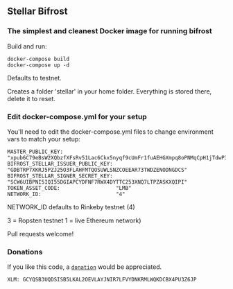  ## Stellar Bifrost  

### The simplest and cleanest Docker image for running bifrost

Build and run:
```
docker-compose build
docker-compose up -d
```

Defaults to testnet.

Creates a folder 'stellar' in your home folder.  Everything is stored there, delete it to reset.

### Edit docker-compose.yml for your setup

You'll need to edit the docker-compose.yml files to change environment vars to match your setup:

```
MASTER_PUBLIC_KEY:                 "xpub6C79eBsW2XQbzfXFsRv51Lac6Ckx5nyqf9cUmFr1fuAEHGXmpq8oPNMqCpH1jTdwP3s5SD644R8KK4cVytk9Jxcxcb7JsfNxcGNRbG5q4pq"
BIFROST_STELLAR_ISSUER_PUBLIC_KEY: "GDBTRP7XKRJ5PZJ25O3FLAHFMTQOSUWLSNZCOEEAR73TWDZENODNGDCS"
BIFROST_STELLAR_SIGNER_SECRET_KEY: "SCW6UIBPNI5IQI55DGIAPCYDFNF7RWX4DYTTC253XNQ7LTPZASKXQIPI"
TOKEN_ASSET_CODE:                  "LMB"
NETWORK_ID:                        "4"
```

NETWORK_ID defaults to Rinkeby testnet (4)

3 = Ropsten testnet
1 = live Ethereum network)

Pull requests welcome!

### Donations
If you like this code, a [`donation`](https://stellarkit.io/#/donate) would be appreciated.

```
XLM: GCYQSB3UQDSISB5LKAL2OEVLAYJNIR7LFVYDNKRMLWQKDCBX4PU3Z6JP
```
